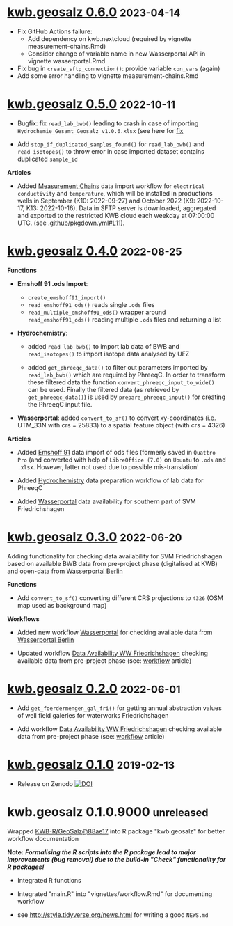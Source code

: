 # [kwb.geosalz 0.6.0](https://github.com/KWB-R/kwb.geosalz/releases/tag/v0.6.0) <small>2023-04-14</small>

* Fix GitHub Actions failure: 
    - Add dependency on kwb.nextcloud (required by vignette
    measurement-chains.Rmd)
    - Consider change of variable name in new Wasserportal API in vignette
    wasserportal.Rmd
* Fix bug in `create_sftp_connection()`: provide variable `con_vars` (again)
* Add some error handling to vignette measurement-chains.Rmd

# [kwb.geosalz 0.5.0](https://github.com/KWB-R/kwb.geosalz/releases/tag/v0.5.0) <small>2022-10-11</small>

* Bugfix: fix `read_lab_bwb()` leading to crash in case of importing `Hydrochemie_Gesamt_Geosalz_v1.0.6.xlsx`
(see here for [fix](https://github.com/KWB-R/kwb.geosalz/commit/9ea71f2eecaa1ba31ea34d780447969e47d317a8])


* Add `stop_if_duplicated_samples_found()` for `read_lab_bwb()` and `read_isotopes()` to 
throw error in case imported dataset contains duplicated `sample_id` 


**Articles**

- Added [Measurement Chains](../articles/measurement-chains.html) data import 
workflow for `electrical conductivity` and `temperature`, which will be installed 
in productions wells in September (K10: 2022-09-27)  and October 2022 (K9: 2022-10-17,
K13: 2022-10-16). Data in SFTP server is downloaded, aggregated and exported to 
the restricted KWB cloud each weekday at 07:00:00 UTC. (see [.github/pkgdown.yml#L11](https://github.com/KWB-R/kwb.geosalz/blob/master/.github/workflows/pkgdown.yaml#L11)).


# [kwb.geosalz 0.4.0](https://github.com/KWB-R/kwb.geosalz/releases/tag/v0.4.0) <small>2022-08-25</small>


**Functions**

* **Emshoff 91 .ods Import**: 
  - `create_emshoff91_import()`
  - `read_emshoff91_ods()` reads single `.ods` files
  -  `read_multiple_emshoff91_ods()` wrapper around `read_emshoff91_ods()` 
  reading multiple `.ods` files and returning a list

* **Hydrochemistry**: 

  - added `read_lab_bwb()` to import lab data of BWB and `read_isotopes()` to 
  import isotope data analysed by UFZ
  
  - added `get_phreeqc_data()` to filter out parameters imported by `read_lab_bwb()`
  which are required by PhreeqC. In order to transform these filtered data 
  the function `convert_phreeqc_input_to_wide()` can be used. Finally the filtered 
  data (as retrieved by `get_phreeqc_data()`) is used by `prepare_phreeqc_input()`
  for creating the PhreeqC input file.

* **Wasserportal**: added `convert_to_sf()` to convert xy-coordinates (i.e. UTM_33N 
with crs = 25833) to a spatial feature object (with crs = 4326)

**Articles**

- Added [Emshoff 91](../articles/emshoff91.html) data import of ods files (formerly 
saved in `Quattro Pro` (and converted with help of `LibreOffice (7.0)` on `Ubuntu` 
to `.ods` and `.xlsx`. However, latter not used due to possible mis-translation!  


- Added [Hydrochemistry](../articles/hydrochemistry.html) data preparation workflow 
of lab data for PhreeqC  

- Added [Wasserportal](../articles/wasserportal.html) data availability for southern 
part of SVM Friedrichshagen


# [kwb.geosalz 0.3.0](https://github.com/KWB-R/kwb.geosalz/releases/tag/v0.3.0) <small>2022-06-20</small>

Adding functionality for checking data availability for SVM Friedrichshagen based on available BWB data from pre-project phase (digitalised at KWB) and open-data from [Wasserportal Berlin](https://wasserportal.berlin.de)

**Functions**

* Add `convert_to_sf()` converting different CRS projections to `4326` (OSM map used as background map)


**Workflows**

* Added new workflow [Wasserportal](../articles/wasserportal.html) for  checking available data from [Wasserportal Berlin](https://wasserportal.berlin.de)

* Updated workflow [Data Availability WW Friedrichshagen](../articles/data-availability_fri.html) checking available data from pre-project phase (see: [workflow](../articles/workflow.html) article)


# [kwb.geosalz 0.2.0](https://github.com/KWB-R/kwb.geosalz/releases/tag/v0.2.0) <small>2022-06-01</small>

* Add `get_foerdermengen_gal_fri()` for getting annual abstraction values of 
well field galeries for waterworks Friedrichshagen

* Add workflow [Data Availability WW Friedrichshagen](../articles/data-availability_fri.html) checking available data 
from pre-project phase (see: [workflow](../articles/workflow.html) article)

# [kwb.geosalz 0.1.0](https://github.com/KWB-R/kwb.geosalz/releases/tag/v0.1.0) <small>2019-02-13</small>

* Release on Zenodo [![DOI](https://zenodo.org/badge/DOI/10.5281/zenodo.2563870.svg)](https://doi.org/10.5281/zenodo.2563870)


# kwb.geosalz 0.1.0.9000 <small>unreleased</small>

Wrapped [KWB-R/GeoSalz@88ae17](https://github.com/KWB-R/GeoSalz/commit/88ae176dda93ba7b8c1fea6895b00b119704ec13) 
into R package "kwb.geosalz" for better workflow documentation 


**Note:**
***Formalising the R scripts into the R package lead to major improvements (bug 
removal) due to the build-in "Check" functionality for R packages!***


* Integrated R functions
* Integrated "main.R" into "vignettes/workflow.Rmd" for documenting workflow

* see http://style.tidyverse.org/news.html for writing a good `NEWS.md`


